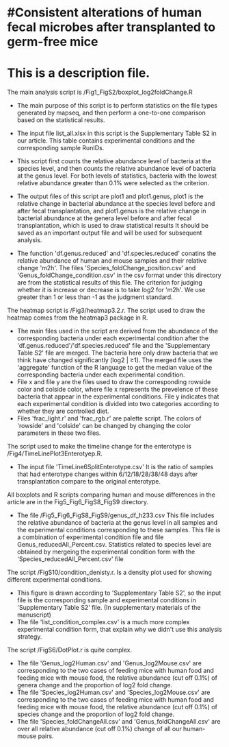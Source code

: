 #Consistent alterations of human fecal microbes after transplanted to germ-free mice
=================================================================================================================================
This is a description file.
=================================================================================================================================
The main analysis script is /Fig1_FigS2/boxplot_log2foldChange.R

* The main purpose of this script is to perform statistics on the file types generated by mapseq, and then perform a one-to-one comparison based on the statistical results.

* The input file list_all.xlsx in this script is the Supplementary Table S2 in our article. This table contains experimental conditions and the corresponding sample RunIDs.

* This script first counts the relative abundance level of bacteria at the species level, and then counts the relative abundance level of bacteria at the genus level. For both levels of statistics, bacteria with the lowest relative abundance greater than 0.1% were selected as the criterion.

* The output files of this script are plot1 and plot1.genus, plot1 is the relative change in bacterial abundance at the species level before and after fecal transplantation, and plot1.genus is the relative change in bacterial abundance at the genera level before and after fecal transplantation, which is used to draw statistical results It should be saved as an important output file and will be used for subsequent analysis.

* The function 'df.genus.reduced' and 'df.species.reduced' conatins the relative abundance of human and mouse samples and their  relative change 'm2h'. The files 'Species_foldChange_position.csv' and 'Genus_foldChange_condition.csv' in the csv format under this directory are from the statistical results of this file. The criterion for judging whether it is increase or decrease is to take log2 for 'm2h'. We use greater than 1 or less than -1 as the judgment standard.

The heatmap script is /Fig3/heatmap3.2.r. The script used to draw the heatmap comes from the heatmap3 package in R. 
* The main files used in the script are derived from the abundance of the corresponding bacteria under each experimental condition after the 'df.genus.reduced'/'df.species.reduced' file and the 'Supplementary Table S2' file are merged. The bacteria here only draw bacteria that we think have changed significantly (log2 | ≥1). The merged file uses the 'aggregate' function of the R language to get the median value of the corresponding bacteria under each experimental condition.
* File x and file y are the files used to draw the corresponding rowside color and colside color, where file x represents the prevelence of these bacteria that appear in the experimental conditions. File y indicates that each experimental condition is divided into two categories according to whether they are controlled diet.
* Files 'frac_light.r' and 'frac_rgb.r' are palette script. The colors of 'rowside' and 'colside' can be changed by changing the color parameters in these two files.

The script used to make the timeline change for the enterotype is /Fig4/TimeLinePlot3Enterotyep.R.
* The input file 'TimeLine6SplitEnterotype.csv' It is the ratio of samples that had enterotype changes within 6/12/18/28/38/48 days after transplantation compare to the original enterotype.

All boxplots and R scripts comparing human and mouse differences in the article are in the Fig5_Fig6_FigS8_FigS9 directory.

* The file /Fig5_Fig6_FigS8_FigS9/genus_df_h233.csv This file includes the relative abundance of bacteria at the genus level in all samples and the experimental conditions corresponding to these samples. This file is a combination of experimental condition file and file Genus_reducedAll_Percent.csv. Statistics related to species level are obtained by mergeing the experimental condition form with the 'Species_reducedAll_Percent.csv' file

The script /FigS10/condition_denisty.r. Is a density plot used for showing different experimental conditions.
* This figure is drawn according to 'Supplementary Table S2', so the input file is the corresponding sample and experimental conditions in 'Supplementary Table S2' file. (In supplementary materials of the manuscript)
* The file 'list_condition_complex.csv' is a much more complex experimental condition form, that explain why we didn't use this analysis strategy. 

The script /FigS6/DotPlot.r is quite complex.  
* The file 'Genus_log2Human.csv' and 'Genus_log2Mouse.csv' are corresponding to the two cases of feeding mice with human food and feeding mice with mouse food, the relative abundance (cut off 0.1%) of genera change and the proportion of log2 fold change.
* The file 'Species_log2Human.csv' and 'Species_log2Mouse.csv' are corresponding to the two cases of feeding mice with human food and feeding mice with mouse food, the relative abundance (cut off 0.1%) of species change and the proportion of log2 fold change.
* The file 'Species_foldChangeAll.csv' and 'Genus_foldChangeAll.csv' are over all relative abundance (cut off 0.1%) change of all our human-mouse pairs.
